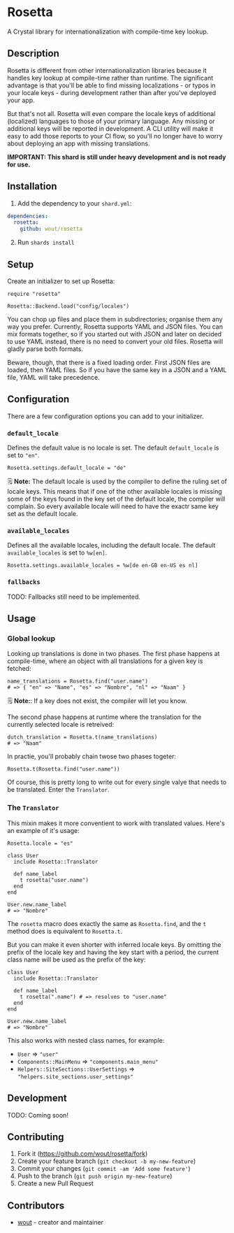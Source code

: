 # Rosetta

A Crystal library for internationalization with compile-time key lookup.

## Description

Rosetta is different from other internationalization libraries because it
handles key lookup at compile-time rather than runtime. The significant
advantage is that you'll be able to find missing localizations - or typos in
your locale keys - during development rather than after you've deployed your
app.

But that's not all. Rosetta will even compare the locale keys of additional
(localized) languages to those of your primary language. Any missing or
additional keys will be reported in development. A CLI utility will make it
easy to add those reports to your CI flow, so you'll no longer have to worry
about deploying an app with missing translations.

**IMPORTANT: This shard is still under heavy development and is not ready for
use.**

## Installation

1. Add the dependency to your `shard.yml`:

```yaml
dependencies:
  rosetta:
    github: wout/rosetta
```

2. Run `shards install`

## Setup
Create an initializer to set up Rosetta:

```cr
require "rosetta"

Rosetta::Backend.load("config/locales")
```

You can chop up files and place them in subdirectories; organise them any way
you prefer. Currently, Rosetta supports YAML and JSON files. You can mix formats
together, so if you started out with JSON and later on decided to use YAML
instead, there is no need to convert your old files. Rosetta will gladly parse
both formats.

Beware, though, that there is a fixed loading order. First JSON files are
loaded, then YAML files. So if you have the same key in a JSON and a YAML file,
YAML will take precedence.

## Configuration
There are a few configuration options you can add to your initializer.

### `default_locale`
Defines the default value is no locale is set. The default `default_locale` is
set to `"en"`.

```cr
Rosetta.settings.default_locale = "de"
```

🗒️ **Note:** The default locale is used by the compiler to define the ruling set
of locale keys. This means that if one of the other available locales is missing
some of the keys found in the key set of the default locale, the compiler will
complain. So every available locale will need to have the exactr same key set as
the default locale.

### `available_locales`
Defines all the available locales, including the default locale. The default
`available_locales` is set to `%w[en]`.

```cr
Rosetta.settings.available_locales = %w[de en-GB en-US es nl]
```

### `fallbacks`

TODO: Fallbacks still need to be implemented.

## Usage

### Global lookup
Looking up translations is done in two phases. The first phase happens at
compile-time, where an object with all translations for a given key is fetched:

```cr
name_translations = Rosetta.find("user.name")
# => { "en" => "Name", "es" => "Nombre", "nl" => "Naam" }
```

🗒️ **Note:**: If a key does not exist, the compiler will let you know.

The second phase happens at runtime where the translation for the currently
selected locale is retreived:

```cr
dutch_translation = Rosetta.t(name_translations)
# => "Naam"
```

In practie, you'll probably chain twose two phases togeter:

```cr
Rosetta.t(Rosetta.find("user.name"))
```

Of course, this is pretty long to write out for every single valye that needs to
be translated. Enter the `Translator`.

### The `Translator`
This mixin makes it more conventient to work with translated values. Here's an
example of it's usage:

```cr
Rosetta.locale = "es"

class User
  include Rosetta::Translator

  def name_label
    t rosetta("user.name")
  end
end

User.new.name_label
# => "Nombre"
```

The `rosetta` macro does exactly the same as `Rosetta.find`, and the `t` method
does is equivalent to `Rosetta.t`.

But you can make it even shorter with inferred locale keys. By omitting the
prefix of the locale key and having the key start with a period, the current
class name will be used as the prefix of the key:

```cr
class User
  include Rosetta::Translator

  def name_label
    t rosetta(".name") # => resolves to "user.name"
  end
end

User.new.name_label
# => "Nombre"
```

This also works with nested class names, for example:

- `User` => `"user"`
- `Components::MainMenu` => `"components.main_menu"`
- `Helpers::SiteSections::UserSettings` => `"helpers.site_sections.user_settings"`


## Development

TODO: Coming soon!

## Contributing

1. Fork it (<https://github.com/wout/rosetta/fork>)
2. Create your feature branch (`git checkout -b my-new-feature`)
3. Commit your changes (`git commit -am 'Add some feature'`)
4. Push to the branch (`git push origin my-new-feature`)
5. Create a new Pull Request

## Contributors

- [wout](https://github.com/wout) - creator and maintainer
